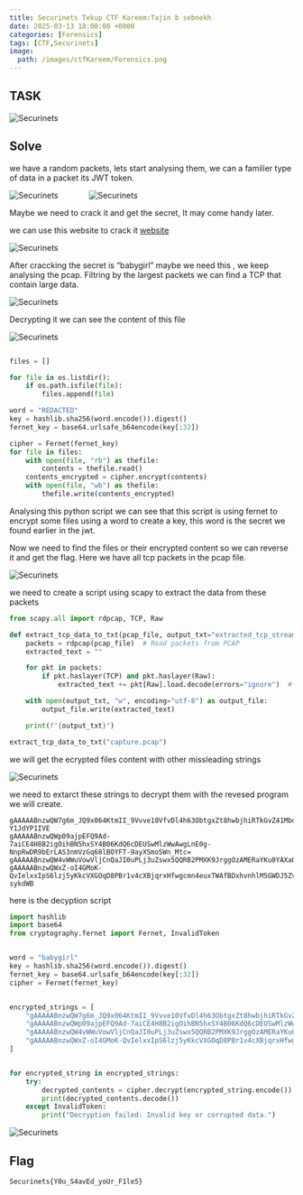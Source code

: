 ```yaml
---
title: Securinets Tekup CTF Kareem:Tajin b sebnekh
date: 2025-03-13 18:00:00 +0800
categories: [Forensics]
tags: [CTF,Securinets]
image:
  path: /images/ctfKareem/Forensics.png
---
```

## TASK 

  <img src="/images/ctfKareem/tajin/desc.png" alt="Securinets" style="width: auto; height: auto; margin-right: 10%;" />

## Solve
we have a random packets, lets start analysing them, we can a familier type of data in a packet its JWT token.

<img src="/images/ctfKareem/tajin/p1.png" alt="Securinets" style="width: auto; height: auto; margin-right: 10%;" />

<img src="/images/ctfKareem/tajin/p2.png" alt="Securinets" style="width: auto; height: auto; margin-right: 10%;" />

Maybe we need to crack it and get the secret, It may come handy later.

we can use this website to crack it [website](https://jwt-cracker.online/)

<img src="/images/ctfKareem/tajin/p3.png" alt="Securinets" style="width: auto; height: auto; margin-right: 10%;" />

After craccking the secret is “babygirl” maybe we need this , we keep analysing the pcap.
Filtring by the largest packets we can find a TCP that contain large data.

<img src="/images/ctfKareem/tajin/p4.png" alt="Securinets" style="width: auto; height: auto; margin-right: 10%;" />

Decrypting it we can see the content of this file

<img src="/images/ctfKareem/tajin/p5.png" alt="Securinets" style="width: auto; height: auto; margin-right: 10%;" />

```python

files = []

for file in os.listdir():
    if os.path.isfile(file):
        files.append(file)

word = "REDACTED"
key = hashlib.sha256(word.encode()).digest()
fernet_key = base64.urlsafe_b64encode(key[:32]) 

cipher = Fernet(fernet_key)
for file in files:
    with open(file, "rb") as thefile:
        contents = thefile.read()
    contents_encrypted = cipher.encrypt(contents)
    with open(file, "wb") as thefile:
        thefile.write(contents_encrypted)

```
Analysing this python script we can see that this script is using fernet to encrypt some files using a word to create a key, this word is the secret we found earlier in the jwt.

Now we need to find the files or their encrypted content so we can reverse it and get the flag.
Here we have all tcp packets in the pcap file.

<img src="/images/ctfKareem/tajin/p6.png" alt="Securinets" style="width: auto; height: auto; margin-right: 10%;" />

we need to create a script using scapy to extract the data from these packets 

```python
from scapy.all import rdpcap, TCP, Raw

def extract_tcp_data_to_txt(pcap_file, output_txt="extracted_tcp_stream_0.txt"):
    packets = rdpcap(pcap_file)  # Read packets from PCAP
    extracted_text = ""

    for pkt in packets:
        if pkt.haslayer(TCP) and pkt.haslayer(Raw):
            extracted_text += pkt[Raw].load.decode(errors="ignore")  # Extract TCP payload

    with open(output_txt, "w", encoding="utf-8") as output_file:
        output_file.write(extracted_text)

    print(f"{output_txt}")

extract_tcp_data_to_txt("capture.pcap")

```
we will get the ecrypted files content with other missleading strings 

<img src="/images/ctfKareem/tajin/p7.png" alt="Securinets" style="width: auto; height: auto; margin-right: 10%;" />

we need to extarct these strings to decrypt them with the revesed program we will create.

```
gAAAAABnzwQW7g6m_JQ9x064KtmII_9Vvve10VfvDl4h63ObtgxZt8hwbjhiRTkGvZ41MboJ_RZFjhribtkXDZxAm3N_aS9JVEgSkQx731BsbWQQVTL7P1fSviUBZCUCW-Y1JdYP1IVE
gAAAAABnzwQWp09ajpEFQ9Ad-7aiCE4H8B2igOihBN5hxSY4B06KdQ6cDEUSwMlzWwAwgLnE0g-NnpRwDR9bErLAS3nmVzGq68lBOYFT-9ayXSmoSWn_Mtc=
gAAAAABnzwQW4vWWuVowVljCnQaJI0uPLj3uZswx5QQRB2PMXK9JrggOzAMERaYKu0YAXaQthjEtVxRYziazsVwSpInRY8o7ezRW3lS6J58kHFoJEpgShQ4=
gAAAAABnzwQWxZ-oI4GMoK-QvIelxxIpS6lzj5yKkcVXGOqD8PBr1v4cXBjqrxHfwgcmn4euxTWAfBDxhvnhlM5GWDJ5Zv0Le7OUsrsHlYDkOgfJPC__HyenRDPGAO1Om0MKi-sykdWB
```
here is the decyption script 

```python
import hashlib
import base64
from cryptography.fernet import Fernet, InvalidToken


word = "babygirl"
key = hashlib.sha256(word.encode()).digest()
fernet_key = base64.urlsafe_b64encode(key[:32])
cipher = Fernet(fernet_key)


encrypted_strings = [
    "gAAAAABnzwQW7g6m_JQ9x064KtmII_9Vvve10VfvDl4h63ObtgxZt8hwbjhiRTkGvZ41MboJ_RZFjhribtkXDZxAm3N_aS9JVEgSkQx731BsbWQQVTL7P1fSviUBZCUCW-Y1JdYP1IVE",  
    "gAAAAABnzwQWp09ajpEFQ9Ad-7aiCE4H8B2igOihBN5hxSY4B06KdQ6cDEUSwMlzWwAwgLnE0g-NnpRwDR9bErLAS3nmVzGq68lBOYFT-9ayXSmoSWn_Mtc=",
    "gAAAAABnzwQW4vWWuVowVljCnQaJI0uPLj3uZswx5QQRB2PMXK9JrggOzAMERaYKu0YAXaQthjEtVxRYziazsVwSpInRY8o7ezRW3lS6J58kHFoJEpgShQ4=",
    "gAAAAABnzwQWxZ-oI4GMoK-QvIelxxIpS6lzj5yKkcVXGOqD8PBr1v4cXBjqrxHfwgcmn4euxTWAfBDxhvnhlM5GWDJ5Zv0Le7OUsrsHlYDkOgfJPC__HyenRDPGAO1Om0MKi-sykdWB"
]


for encrypted_string in encrypted_strings:
    try:
        decrypted_contents = cipher.decrypt(encrypted_string.encode())
        print(decrypted_contents.decode())
    except InvalidToken:
        print("Decryption failed: Invalid key or corrupted data.")


```
<img src="/images/ctfKareem/tajin/p8.png" alt="Securinets" style="width: auto; height: auto; margin-right: 10%;" />

## Flag

```
Securinets{Y0u_S4avEd_yoUr_F1le5}
```